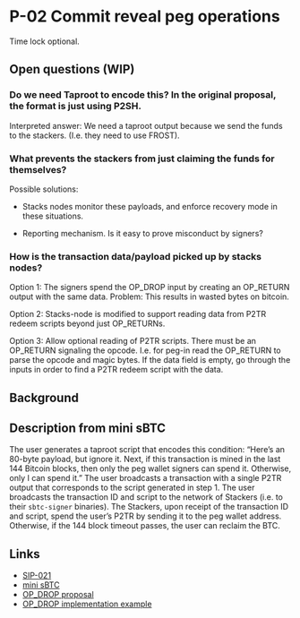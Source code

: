 # P-02 Commit reveal peg operations

Time lock optional.

## Open questions (WIP)

### Do we need Taproot to encode this? In the original proposal, the format is just using P2SH.

Interpreted answer: We need a taproot output because we send the funds to the stackers. (I.e. they need to use FROST).

### What prevents the stackers from just claiming the funds for themselves?

Possible solutions:
- Stacks nodes monitor these payloads, and enforce recovery mode in these situations.

- Reporting mechanism. Is it easy to prove misconduct by signers?

### How is the transaction data/payload picked up by stacks nodes?

Option 1: The signers spend the OP_DROP input by creating an OP_RETURN output with the same data. Problem: This results in wasted bytes on bitcoin.

Option 2: Stacks-node is modified to support reading data from P2TR redeem scripts beyond just OP_RETURNs.

Option 3: Allow optional reading of P2TR scripts. There must be an OP_RETURN signaling the opcode. I.e. for peg-in read the OP_RETURN to parse the opcode and magic bytes.
If the data field is empty, go through the inputs in order to find a P2TR redeem script with the data.

## Background

## Description from mini sBTC
The user generates a taproot script that encodes this condition:  “Here’s an 80-byte payload, but ignore it.  Next, if this transaction is mined in the last 144 Bitcoin blocks, then only the peg wallet signers can spend it.  Otherwise, only I can spend it.”
The user broadcasts a transaction with a single P2TR output that corresponds to the script generated in step 1.
The user broadcasts the transaction ID and script to the network of Stackers (i.e. to their `sbtc-signer` binaries).
The Stackers, upon receipt of the transaction ID and script, spend the user’s P2TR by sending it to the peg wallet address.  Otherwise, if the 144 block timeout passes, the user can reclaim the BTC.

## Links

- [SIP-021](https://github.com/stacksgov/sips/blob/56b73eada5ef1b72376f4a230949297b3edcc562/sips/sip-021/sip-021-trustless-two-way-peg-for-bitcoin.md)
- [mini sBTC](https://docs.google.com/document/d/1R33gZupJg0KsY-vRZYbVFwTHRmq2BCIvyPIVeY0JyGM/)
- [OP_DROP proposal](https://docs.google.com/document/d/1EnYEk6gA2w6VfRpT8CcK8mghZRMUEjn2OhHwzdK_9x0)
- [OP_DROP implementation example](https://github.com/FriendsFerdinand/op_drop_example)
